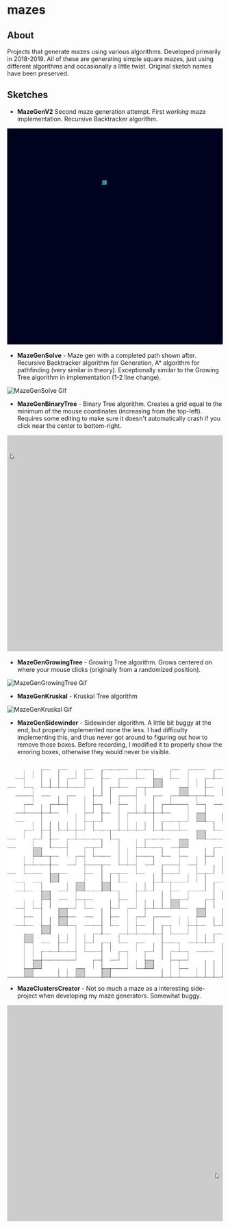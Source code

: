 # mazes

## About

Projects that generate mazes using various algorithms. Developed primarily in 2018-2019. All of these are generating simple square mazes, just using different algorithms and occasionally a little twist. Original sketch names have been preserved.

## Sketches

- **MazeGenV2** Second maze generation attempt. First *working* maze implementation. Recursive Backtracker algorithm.

![MazeGenV2 Gif](./MazeGenV2.gif)

- **MazeGenSolve** - Maze gen with a completed path shown after. Recursive Backtracker algorithm for Generation, A* algorithm for pathfinding (very similar in theory). Exceptionally similar to the Growing Tree algorithm in implementation (1-2 line change).

![MazeGenSolve Gif](./MazeGenSolve.gif)

- **MazeGenBinaryTree** - Binary Tree algorithm. Creates a grid equal to the minimum of the mouse coordinates (increasing from the top-left). Requires some editing to make sure it doesn't automatically crash if you click near the center to bottom-right.

![MazeGenBinaryTree Gif](./MazeGenBinaryTree.gif)

- **MazeGenGrowingTree** - Growing Tree algorithm. Grows centered on where your mouse clicks (originally from a randomized position).

![MazeGenGrowingTree Gif](./MazeGenGrowingTree.gif)

- **MazeGenKruskal** - Kruskal Tree algorithm

![MazeGenKruskal Gif](./MazeGenKruskal.gif)

- **MazeGenSidewinder** - Sidewinder algorithm. A little bit buggy at the end, but properly implemented none the less. I had difficulty implementing this, and thus never got around to figuring out how to remove those boxes. Before recording, I modified it to properly show the erroring boxes, otherwise they would never be visible.

![MazeGenSideWinder Gif](./MazeGenSidewinder.gif)

- **MazeClustersCreator** - Not so much a maze as a interesting side-project when developing my maze generators. Somewhat buggy.

![Maze Clusters Creator Gif](./MazeClustersCreator.gif)